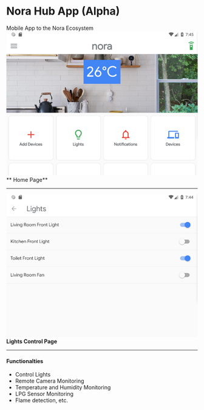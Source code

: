 # Nora Hub App (Alpha)
Mobile App to the Nora Ecosystem
![](static/home.png) 
** Home Page**

***

![](static/lights.png)
**Lights Control Page**

***


#### Functionalties
- Control Lights
- Remote Camera Monitoring
- Temperature and Humidity Monitoring
- LPG Sensor Monitoring
- Flame detection, etc.